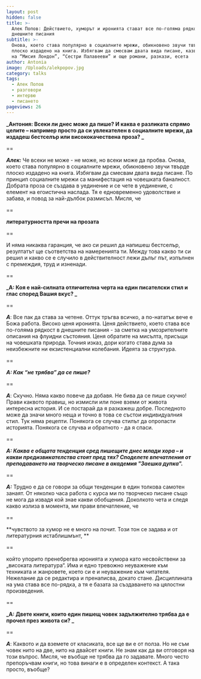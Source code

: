 ```yaml
---
layout: post
hidden: false
title: >-
  Алек Попов: Действието, хуморът и иронията стават все по-голяма рядкост в
  днешните писания
subtitle: >-
  Онова, което става популярно в социалните мрежи, обикновено звучи твърде
  плоско издадено на книга. Избягвам да смесвам двата вида писане, казва авторът
  на “Мисия Лондон”, “Сестри Палавееви” и още романи, разкази, есета
author: Antonia
image: /Uploads/alekpopov.jpg
category: talks
tags:
  - Алек Попов
  - разговори
  - интервю
  - писането
pageviews: 26
---
```

**_Антония: Всеки ли днес може да пише? И каква е разликата спрямо целите – например просто да си увлекателен в социалните мрежи, да издадеш бестселър или висококачествена проза?  _**

\==

**_Алек:_** Че всеки не може - не може, но всеки може да пробва. Онова, което става популярно в социалните мрежи, обикновено звучи твърде плоско издадено на книга. Избягвам да смесвам двата вида писане. По принцип социалните мрежи са манифестация на човешката баналност. Добрата проза се създава в уединение и се чете в уединение, с елемент на егоистична наслада. Тя е едновременно удоволствие и забава, и повод за най-дълбок размисъл. Мисля, че 

\==

**литературността пречи на прозата**

\==

И няма никаква гаранция, че ако си решил да напишеш бестселър, резултатът ще съответства на намеренията ти. Между това какво ти си решил и какво се е случило в действителност лежи дълъг път, изпълнен с премеждия, труд и изненади.

\==

**_А: Коя е най-силната отличителна черта на един писателски стил и глас според Вашия вкус? _**

\==

**_А_**: Все пак да става за четене. Оттук тръгва всичко, а по-нататък вече е Божа работа. Високо ценя иронията. Ценя действието, което става все по-голяма рядкост в днешните писания - за сметка на умозрителните описания на флуидни състояния. Ценя обратите на мисълта, присъщи на човешката природа. Точния изказ, дори когато става дума за неизбежните ни екзистенциални колебания. Идеята за структура.

\==

_**А: Как “не трябва” да се пише?**_

\==

_**А**_: Скучно. Няма какво повече да добавя. Не бива да се пише скучно! Прави каквото правиш, но измисли или поне вземи от живота интересна история. И се постарай да я разкажеш добре. Последното може да значи много неща и точно в това се състои индивидуалния стил. Тук няма рецепти. Понякога се случва стилът да опропасти историята. Понякога се случва и обратното - да я спаси. 

\==

**_А: Каква е общата тенденция сред пишещите днес млади хора – и какви предизвикателства стоят пред тях? Споделете впечатления от преподаването на творческо писане в академия "Заешка дупка"._**

\==

**_А:_** Трудно е да се говори за общи тенденции в един толкова самотен занаят. От няколко часа работа с курса ми по творческо писане също не мога да извадя кой знае какви обобщения. Доколкото чета и следя какво излиза в момента, ми прави впечатление, че 

\==

**чувството за хумор не е много на почит. Този тон се задава и от литературния истаблишмънт, **

\==

който упорито пренебрегва иронията и хумора като несвойствени за „високата литература“. Има и едно тревожно неуважение към техниката и жанровете, което си е и неуважение към читателя. Нежелание да се редактира и пренаписва, докато стане. Дисциплината на ума става все по-рядка, а тя е базата за създаването на цялостни произведения. 

\==

**_А: Двете книги, които един пишещ човек задължително трябва да е прочел през живота си? _**

\==

**_А_**: Каквото и да вземете от класиката, все ще ви е от полза. Но не съм човек нито на две, нито на двайсет книги. Не знам как да ви отговоря на този въпрос. Мисля, че въобще не трябва да го задавате. Много често препоръчвам книги, но това винаги е в определен контекст. А така просто, въобще?
